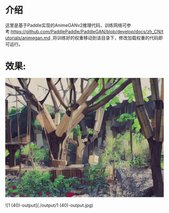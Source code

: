 # 介绍

这里是基于Paddle实现的AnimeGANv2推理代码，训练网络可参考:https://github.com/PaddlePaddle/PaddleGAN/blob/develop/docs/zh_CN/tutorials/animegan.md ,将训练好的权重移动到该目录下，修改加载权重的代码即可运行。

# 效果:

![9-output](./output/9-output.jpg)

![1 (40)-output](./output/1 (40)-output.jpg)